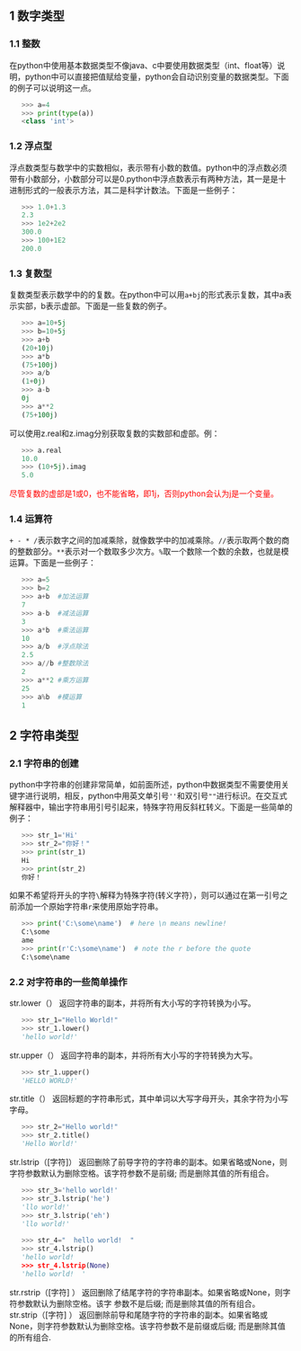 ## 1 数字类型
### 1.1 整数
在python中使用基本数据类型不像java、c中要使用数据类型（int、float等）说明，python中可以直接把值赋给变量，python会自动识别变量的数据类型。下面的例子可以说明这一点。

```python
   >>> a=4
   >>> print(type(a))
   <class 'int'>
```
### 1.2 浮点型
浮点数类型与数学中的实数相似，表示带有小数的数值。python中的浮点数必须带有小数部分，小数部分可以是0.python中浮点数表示有两种方法，其一是是十进制形式的一般表示方法，其二是科学计数法。下面是一些例子：
```python
   >>> 1.0+1.3
   2.3
   >>> 1e2+2e2
   300.0
   >>> 100+1E2
   200.0
```
### 1.3 复数型
复数类型表示数学中的的复数。在python中可以用`a+bj`的形式表示复数，其中a表示实部，b表示虚部。下面是一些复数的例子。

```python
   >>> a=10+5j
   >>> b=10+5j
   >>> a+b
   (20+10j)
   >>> a*b
   (75+100j)
   >>> a/b
   (1+0j)
   >>> a-b
   0j
   >>> a**2
   (75+100j)
```
可以使用z.real和z.imag分别获取复数的实数部和虚部。例：

```python
   >>> a.real
   10.0
   >>> (10+5j).imag
   5.0
```
<font color="red">尽管复数的虚部是1或0，也不能省略，即1j，否则python会认为j是一个变量。</font>
### 1.4 运算符
`+ - * /`表示数字之间的加减乘除，就像数学中的加减乘除。`//`表示取两个数的商的整数部分。`**`表示对一个数取多少次方。`%`取一个数除一个数的余数，也就是模运算。下面是一些例子：
```python
   >>> a=5
   >>> b=2
   >>> a+b  #加法运算
   7
   >>> a-b  #减法运算
   3
   >>> a*b  #乘法运算
   10
   >>> a/b  #浮点除法
   2.5
   >>> a//b #整数除法
   2
   >>> a**2 #乘方运算
   25
   >>> a%b  #模运算
   1
```
## 2 字符串类型
### 2.1 字符串的创建
python中字符串的创建非常简单，如前面所述，python中数据类型不需要使用关键字进行说明，相反，python中用英文单引号`''`和双引号`""`进行标识。在交互式解释器中，输出字符串用引号引起来，特殊字符用反斜杠转义。下面是一些简单的例子：
```python
   >>> str_1='Hi'
   >>> str_2="你好！"
   >>> print(str_1)
   Hi
   >>> print(str_2)
   你好！
```
如果不希望将开头的字符`\`解释为特殊字符(转义字符），则可以通过在第一引号之前添加一个原始字符串`r`来使用原始字符串。
```python
   >>> print('C:\some\name')  # here \n means newline!
   C:\some
   ame
   >>> print(r'C:\some\name')  # note the r before the quote
   C:\some\name
```
### 2.2 对字符串的一些简单操作
str.lower（） 返回字符串的副本，并将所有大小写的字符转换为小写。<br>
```python
   >>> str_1="Hello World!"
   >>> str_1.lower()
   'hello world!'
```
str.upper（） 返回字符串的副本，并将所有大小写的字符转换为大写。<br>
```python
   >>> str_1.upper()
   'HELLO WORLD!'
```
str.title（） 返回标题的字符串形式，其中单词以大写字母开头，其余字符为小写字母。<br>
```python
   >>> str_2="Hello world!"
   >>> str_2.title()
   'Hello World!'
```
str.lstrip（[字符]） 返回删除了前导字符的字符串的副本。如果省略或None，则字符参数默认为删除空格。该字符参数不是前缀; 而是删除其值的所有组合。
```python
   >>> str_3='hello world!'
   >>> str_3.lstrip('he')
   'llo world!'
   >>> str_3.lstrip('eh')
   'llo world!'
   
   >>> str_4="  hello world!  "
   >>> str_4.lstrip()
   'hello world!
   >>> str_4.lstrip(None)
   'hello world!  '
```
str.rstrip（[字符] ） 返回删除了结尾字符的字符串副本。如果省略或None，则字符参数默认为删除空格。该字 参数不是后缀; 而是删除其值的所有组合。<br>
str.strip（[字符] ） 返回删除前导和尾随字符的字符串的副本。如果省略或None，则字符参数默认为删除空格。该字符参数不是前缀或后缀; 而是删除其值的所有组合.

